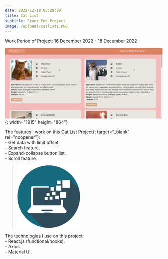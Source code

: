 ```yaml
---
date: 2022-12-18 03:20:00
title: Cat List
subtitle: Front End Project
image: /uploads/catlist1.PNG
---
```

Work Period of Project: 16 December 2022 - 18 December 2022

![](/uploads/catlist.PNG){: width="1915" height="864"}

The features I work on this [Cat List Project](https://cat-list-thecatapi.netlify.app/){: target="_blank" rel="noopener"}\:<br>\- Get data with limit offset.<br>\- Search feature.<br>\- Expand-collapse button list.<br>\- Scroll feature.

> ![](/uploads/information-technology-icon-clipart-1-1-1.png)

The technologies I use on this project:<br>\- React.js (functional/hooks).<br>\- Axios.<br>\- Material UI.